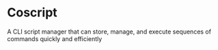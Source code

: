 # Coscript
A CLI script manager that can store, manage, and execute sequences of commands quickly and efficiently
